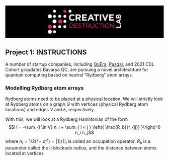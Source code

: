 ![CDL 2022 Cohort Project](../CDL_logo.jpg)
## Project 1: INSTRUCTIONS

A number of startup companies, including 
[QuEra](https://www.quera.com), [Pasqal](https://pasqal.io), and 2021 CDL Cohort graudates Bavarya QC, are pursuing a novel architechture for quantum computing based on neutral "Rydberg" atom arrays.


### Modelling Rydberg atom arrays

Rydberg atoms need to be placed at a physical location.
We will strictly look at Rydberg atoms on a graph $G$ with vertices (physical Rydberg atom locations) and edges $V$ and $E$, respectively.

With this, we will look at a Rydberg Hamiltonian of the form
$$H = -\sum_{i \in V} n_i + \sum_{ i < j } \left({ \frac{R_b}{r_{ij}} }\right)^6 n_i n_j$$
where $n_i = 1/2 \left({ I - \sigma_i^z }\right) = |1 \rangle \langle 1|_i$ is called an occupation operator, $R_b$ is a parameter called the it blockade radius, and the distance between atoms located at vertices 